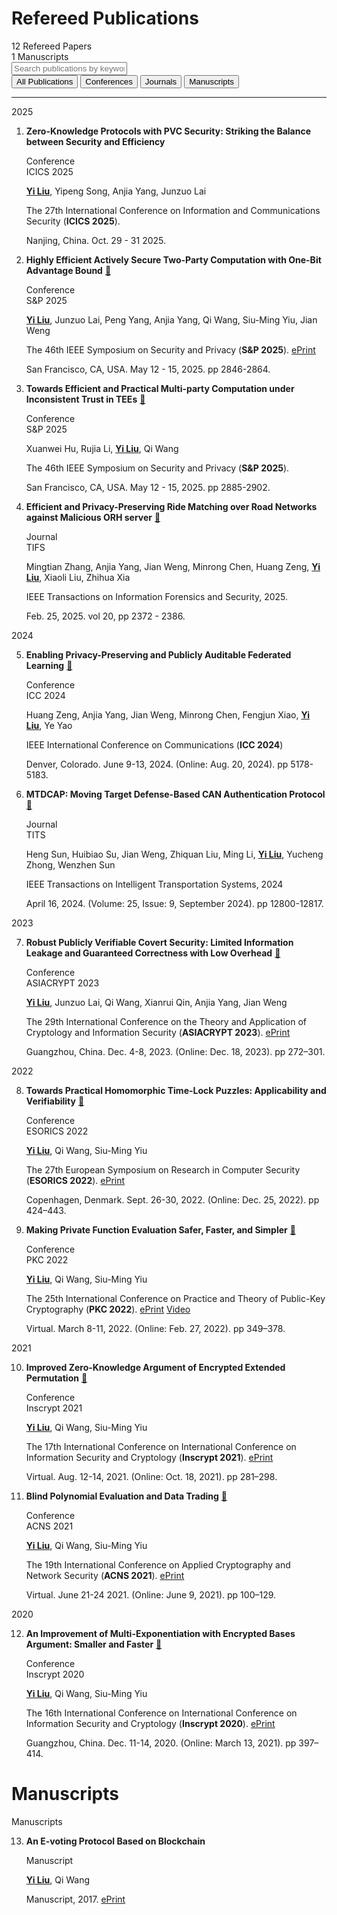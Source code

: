 

<div class="publications-container">

# Refereed Publications

<!-- 统计信息栏 -->
<div class="stats-bar">
  <div class="stat-item">
    <span class="stat-number">12</span>
    <span class="stat-label">Refereed Papers</span>
  </div>
  <div class="stat-item">
    <span class="stat-number">1</span>
    <span class="stat-label">Manuscripts</span>
  </div>
</div>

<!-- 搜索和筛选 -->
<div class="search-container">
  <input type="text" class="search-input" placeholder="Search publications by keyword, venue, or co-author..." id="pubSearch">
</div>

<div class="filter-buttons">
  <button class="filter-btn active" data-filter="all">All Publications</button>
  <button class="filter-btn" data-filter="conference">Conferences</button>
  <button class="filter-btn" data-filter="journal">Journals</button>
  <button class="filter-btn" data-filter="manuscript">Manuscripts</button>
</div>

---

<!-- 2025年论文 -->
<div class="year-divider"><span>2025</span></div>

1. **Zero-Knowledge Protocols with PVC Security: Striking the Balance between Security and Efficiency**

    <div class="pub-type conference">Conference</div> <span class="impact-badge">ICICS 2025</span>

    <u>**Yi Liu**</u>, Yipeng Song, Anjia Yang, Junzuo Lai

    The 27th International Conference on Information and Communications Security (**ICICS 2025**).
    
    Nanjing, China. Oct. 29 - 31 2025. 

2. **Highly Efficient Actively Secure Two-Party Computation with One-Bit Advantage Bound** <span class="pubtag">[:link:](https://doi.ieeecomputersociety.org/10.1109/SP61157.2025.00183)</span>

    <div class="pub-type conference">Conference</div> <span class="impact-badge">S&P 2025</span>

    <u>**Yi Liu**</u>, Junzuo Lai, Peng Yang, Anjia Yang, Qi Wang, Siu-Ming Yiu, Jian Weng

    The 46th IEEE Symposium on Security and Privacy (**S&P 2025**). <span class="pubtag"><a href="https://eprint.iacr.org/2025/614" target="_blank">ePrint</a></span>
    
    San Francisco, CA, USA. May 12 - 15, 2025. pp 2846-2864. 

3. **Towards Efficient and Practical Multi-party Computation under Inconsistent Trust in TEEs** <span class="pubtag">[:link:](https://doi.ieeecomputersociety.org/10.1109/SP61157.2025.00185)</span>

    <div class="pub-type conference">Conference</div> <span class="impact-badge">S&P 2025</span>

    Xuanwei Hu, Rujia Li, <u>**Yi Liu**</u>, Qi Wang

    The 46th IEEE Symposium on Security and Privacy (**S&P 2025**).
    
    San Francisco, CA, USA. May 12 - 15, 2025. pp 2885-2902. 

4. **Efficient and Privacy-Preserving Ride Matching over Road Networks against Malicious ORH server** <span class="pubtag">[:link:](https://doi.org/10.1109/TIFS.2025.3544453)</span>

    <div class="pub-type journal">Journal</div> <span class="impact-badge">TIFS</span>

    Mingtian Zhang, Anjia Yang, Jian Weng, Minrong Chen, Huang Zeng, <u>**Yi Liu**</u>, Xiaoli Liu, Zhihua Xia

    IEEE Transactions on Information Forensics and Security, 2025.
    
    Feb. 25, 2025. vol 20, pp 2372 - 2386. 

<!-- 2024年论文 -->
<div class="year-divider"><span>2024</span></div>

5. **Enabling Privacy-Preserving and Publicly Auditable Federated Learning** <span class="pubtag">[:link:](https://doi.org/10.1109/ICC51166.2024.10622406)</span>

    <div class="pub-type conference">Conference</div> <span class="impact-badge">ICC 2024</span>

    Huang Zeng, Anjia Yang, Jian Weng, Minrong Chen, Fengjun Xiao, <u>**Yi Liu**</u>, Ye Yao
            
    IEEE International Conference on Communications (**ICC 2024**)

    Denver, Colorado. June 9-13, 2024. (Online: Aug. 20, 2024). pp 5178-5183.

6. **MTDCAP: Moving Target Defense-Based CAN Authentication Protocol** <span class="pubtag">[:link:](https://doi.org/10.1109/TITS.2024.3384054)</span>

    <div class="pub-type journal">Journal</div> <span class="impact-badge">TITS</span>

    Heng Sun, Huibiao Su, Jian Weng, Zhiquan Liu, Ming Li, <u>**Yi Liu**</u>, Yucheng Zhong, Wenzhen Sun

    IEEE Transactions on Intelligent Transportation Systems, 2024

    April 16, 2024. (Volume: 25, Issue: 9, September 2024). pp 12800-12817. 

<!-- 2023年论文 -->
<div class="year-divider"><span>2023</span></div>

7. **Robust Publicly Verifiable Covert Security: Limited Information Leakage and Guaranteed Correctness with Low Overhead** <span class="pubtag">[:link:](https://doi.org/10.1007/978-981-99-8721-4_9)</span>
  
    <div class="pub-type conference">Conference</div> <span class="impact-badge">ASIACRYPT 2023</span>

    <u>**Yi Liu**</u>, Junzuo Lai, Qi Wang, Xianrui Qin, Anjia Yang, Jian Weng 

    The 29th International Conference on the Theory and Application of Cryptology and Information Security (**ASIACRYPT 2023**). <span class="pubtag"><a href="https://eprint.iacr.org/2023/1392" target="_blank">ePrint</a></span>

    Guangzhou, China. Dec. 4-8, 2023. (Online: Dec. 18, 2023). pp 272–301. 

<!-- 2022年论文 -->
<div class="year-divider"><span>2022</span></div>

8. **Towards Practical Homomorphic Time-Lock Puzzles: Applicability and Verifiability** <span class="pubtag">[:link:](https://doi.org/10.1007/978-3-031-17140-6_21)</span>
  
    <div class="pub-type conference">Conference</div> <span class="impact-badge">ESORICS 2022</span>

    <u>**Yi Liu**</u>, Qi Wang, Siu-Ming Yiu 

    The 27th European Symposium on Research in Computer Security (**ESORICS 2022**). <span class="pubtag"><a href="https://eprint.iacr.org/2022/585" target="_blank">ePrint</a></span>

    Copenhagen, Denmark. Sept. 26-30, 2022. (Online: Dec. 25, 2022). pp 424–443.

9. **Making Private Function Evaluation Safer, Faster, and Simpler** <span class="pubtag">[:link:](https://doi.org/10.1007/978-3-030-97121-2_13)<span>
  
    <div class="pub-type conference">Conference</div> <span class="impact-badge">PKC 2022</span>

    <u>**Yi Liu**</u>, Qi Wang, Siu-Ming Yiu 

    The 25th International Conference on Practice and Theory of Public-Key Cryptography (**PKC 2022**). <span class="pubtag"><a href="https://eprint.iacr.org/2021/1682" target="_blank">ePrint</a> <a href="https://www.youtube.com/watch?v=Pv8zVTxacr0" target="_blank">Video</a></span>

    Virtual. March 8-11, 2022. (Online: Feb. 27, 2022). pp 349–378. 

<!-- 2021年论文 -->
<div class="year-divider"><span>2021</span></div>

10. **Improved Zero-Knowledge Argument of Encrypted Extended Permutation** <span class="pubtag">[:link:](https://doi.org/10.1007/978-3-030-88323-2_15)</span>
  
    <div class="pub-type conference">Conference</div> <span class="impact-badge">Inscrypt 2021</span>

    <u>**Yi Liu**</u>, Qi Wang, Siu-Ming Yiu 

    The 17th International Conference on International Conference on Information Security and Cryptology (**Inscrypt 2021**). <span class="pubtag"><a href="https://eprint.iacr.org/2021/1430" target="_blank">ePrint</a></span>

    Virtual. Aug. 12-14, 2021. (Online: Oct. 18, 2021). pp 281–298.
    
11. **Blind Polynomial Evaluation and Data Trading** <span class="pubtag">[:link:](hhttps://doi.org/10.1007/978-3-030-78372-3_5)</span>
  
    <div class="pub-type conference">Conference</div> <span class="impact-badge">ACNS 2021</span>

    <u>**Yi Liu**</u>, Qi Wang, Siu-Ming Yiu 

    The 19th International Conference on Applied Cryptography and Network Security (**ACNS 2021**). <span class="pubtag"><a href="https://eprint.iacr.org/2021/413" target="_blank">ePrint</a></span>

    Virtual. June 21-24 2021. (Online: June 9, 2021). pp 100–129. 

<!-- 2020年论文 -->
<div class="year-divider"><span>2020</span></div>

12. **An Improvement of Multi-Exponentiation with Encrypted Bases Argument: Smaller and Faster** <span class="pubtag">[:link:](https://doi.org/10.1007/978-3-030-71852-7_27)</span>
  
    <div class="pub-type conference">Conference</div> <span class="impact-badge">Inscrypt 2020</span>

    <u>**Yi Liu**</u>, Qi Wang, Siu-Ming Yiu 

    The 16th International Conference on International Conference on Information Security and Cryptology (**Inscrypt 2020**). <span class="pubtag"><a href="https://eprint.iacr.org/2020/567" target="_blank">ePrint</a> </span>

    Guangzhou, China. Dec. 11-14, 2020. (Online: March 13, 2021). pp 397–414.  

# Manuscripts

<div class="year-divider"><span>Manuscripts</span></div>

13. **An E-voting Protocol Based on Blockchain**
  
    <div class="pub-type workshop">Manuscript</div>

    <u>**Yi Liu**</u>, Qi Wang

    Manuscript, 2017. <span class="pubtag"><a href="https://eprint.iacr.org/2017/1043" target="_blank">ePrint</a></span>

</div>


